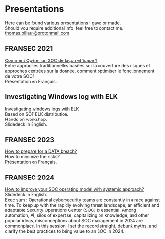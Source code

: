 # Presentations

Here can be found various presentations I gave or made.  
Should you require additional info, feel free to contact me.   
thomas.billaut@protonmail.com


## FRANSEC 2021

[Comment Opérer un SOC de façon efficace ?](https://github.com/tbillaut/Presentations/blob/main/FRANSEC_DATA_SOC_V3.pdf)  
Entre approches traditionnelles basées sur la couverture des risques et approches centrées sur la donnée, comment optimiser le fonctionnement de votre SOC?  
Présentation en Français.


## Investigating Windows log with ELK

[Investigating windows logs with ELK](https://github.com/tbillaut/Presentations/blob/main/Investigating_windows_log_with_elk_V1.pdf)  
Based on SOF ELK distribution.  
Hands on workshop.  
Slidedeck in English.  


## FRANSEC 2023

[How to prepare for a DATA breach?](https://github.com/tbillaut/Presentations/blob/main/FRANSEC_DATA_BREACH_2023_V1.pdf)  
How to minimize the risks?  
Présentation en Français.  


## FRANSEC 2024

[How to improve your SOC operating model with systemic approach?](https://github.com/tbillaut/Presentations/blob/main/FRANSEC_SOC_SYSTEMIC_APPROACH_V2.pdf)    
Slidedeck in English.  
Exec sum : Operational cybersecurity teams are constantly in a race against time. To keep up with the rapidly evolving threat landscape, an efficient and adaptable Security Operations Center (SOC) is essential. Among automation, AI, silos of expertise, capitalizing on knowledge, and other popular ideas, misconceptions about SOC management in 2024 are commonplace. In this session, I set the record straight, debunk myths, and clarify the best practices to bring value to an SOC in 2024. 
